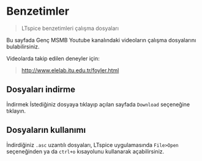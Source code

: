 # Benzetimler
> LTspice benzetimleri çalışma dosyaları

Bu sayfada Genç MSMB Youtube kanalındaki videoların çalışma dosyalarını bulabilirsiniz.

Videolarda takip edilen deneyler için: 
>http://www.elelab.itu.edu.tr/foyler.html

## Dosyaları indirme

İndirmek İstediğiniz dosyaya tıklayıp açılan sayfada `Download` seçeneğine tıklayın.

## Dosyaların kullanımı

İndirdiğiniz `.asc` uzantılı dosyaları, LTspice uygulamasında `File>Open` seçeneğinden ya da `ctrl+o` kısayolunu kullanarak açabilirsiniz.
